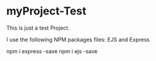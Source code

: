 # myProject-Test


This is just a test Project. 

I use the following NPM packages files: EJS and Express

npm i express -save
npm i ejs -save
